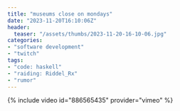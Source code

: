 ```yaml
---
title: "museums close on mondays"
date: "2023-11-20T16:10:06Z"
header:
  teaser: "/assets/thumbs/2023-11-20-16-10-06.jpg"
categories:
- "software development"
- "twitch"
tags:
- "code: haskell"
- "raiding: Riddel_Rx"
- "rumor"
---
```

{% include video id="886565435" provider="vimeo" %}
